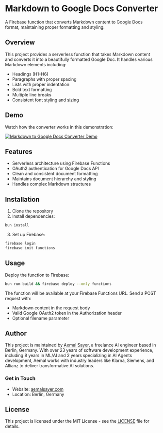 # Markdown to Google Docs Converter

A Firebase function that converts Markdown content to Google Docs format, maintaining proper formatting and styling.

## Overview

This project provides a serverless function that takes Markdown content and converts it into a beautifully formatted Google Doc. It handles various Markdown elements including:

- Headings (H1-H6)
- Paragraphs with proper spacing
- Lists with proper indentation
- Bold text formatting
- Multiple line breaks
- Consistent font styling and sizing

## Demo

Watch how the converter works in this demonstration:

[![Markdown to Google Docs Converter Demo](https://img.youtube.com/vi/r2HdgJiCInA/0.jpg)](https://youtu.be/r2HdgJiCInA)

## Features

- Serverless architecture using Firebase Functions
- OAuth2 authentication for Google Docs API
- Clean and consistent document formatting
- Maintains document hierarchy and styling
- Handles complex Markdown structures

## Installation

1. Clone the repository
2. Install dependencies:
```bash
bun install
```
3. Set up Firebase:
```bash
firebase login
firebase init functions
```

## Usage

Deploy the function to Firebase:
```bash
bun run build && firebase deploy --only functions
```

The function will be available at your Firebase Functions URL. Send a POST request with:
- Markdown content in the request body
- Valid Google OAuth2 token in the Authorization header
- Optional filename parameter

## Author

This project is maintained by [Aemal Sayer](https://aemalsayer.com), a freelance AI engineer based in Berlin, Germany. With over 23 years of software development experience, including 8 years in ML/AI and 2 years specializing in AI Agents development, Aemal works with industry leaders like Klarna, Siemens, and Allianz to deliver transformative AI solutions.

### Get in Touch
- Website: [aemalsayer.com](https://aemalsayer.com)
- Location: Berlin, Germany

## License

This project is licensed under the MIT License - see the [LICENSE](LICENSE) file for details.

